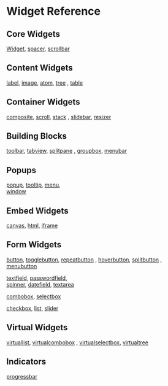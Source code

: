 # Widget Reference

## Core Widgets

[Widget](widget.md), [spacer](spacer.md), [scrollbar](scrollbar.md)

## Content Widgets

[label](label.md), [image](image.md), [atom](atom.md), [tree](tree.md) ,
[table](table.md)

## Container Widgets

[composite](composite.md), [scroll](scroll.md), [stack](stack.md) ,
[slidebar](slidebar.md), [resizer](resizer.md)

## Building Blocks

[toolbar](toolbar.md), [tabview](tabview.md), [splitpane](splitpane.md) ,
[groupbox](groupbox.md), [menubar](menubar.md)

## Popups

[popup](popup.md), [tooltip](tooltip.md), [menu](menu.md),  
[window](window.md)

## Embed Widgets

[canvas](canvas.md), [html](html.md), [iframe](iframe.md)

## Form Widgets

[button](button.md), [togglebutton](togglebutton.md),
[repeatbutton](repeatbutton.md) , [hoverbutton](hoverbutton.md),
[splitbutton](splitbutton.md) ,  
[menubutton](menubutton.md)

[textfield](textfield.md), [passwordfield](passwordfield.md),  
[spinner](spinner.md), [datefield](datefield.md), [textarea](textarea.md)

[combobox](combobox.md), [selectbox](selectbox.md)

[checkbox](checkbox.md), [list](list.md), [slider](slider.md)

## Virtual Widgets

[virtuallist](virtuallist.md), [virtualcombobox](virtualcombobox.md) ,
[virtualselectbox](virtualselectbox.md), [virtualtree](virtualtree.md)

## Indicators

[progressbar](progressbar.md)
